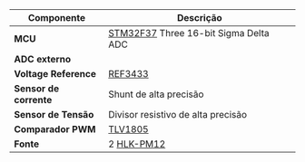 | Componente             | Descrição                                     |
|------------------------|-----------------------------------------------|
| **MCU**                | [STM32F37](https://br.mouser.com/datasheet/2/389/stm32f373cc-1851083.pdf) Three 16-bit Sigma Delta ADC                              |
| **ADC externo**        |                                               |
| **Voltage Reference**  | [REF3433](https://www.ti.com/lit/ds/symlink/ref3430.pdf?ts=1729769344116&ref_url=https%253A%252F%252Fwww.mouser.at%252F)            |
| **Sensor de corrente** | Shunt de alta precisão                        |
| **Sensor de Tensão**   | Divisor resistivo de alta precisão            |
| **Comparador PWM**     | [TLV1805](https://www.ti.com/lit/ds/symlink/ref3430.pdf?ts=1729769344116&ref_url=https%253A%252F%252Fwww.mouser.at%252F)            |
| **Fonte**              | 2 [HLK-PM12](https://nettigo.eu/attachments/503)                                                                                    | 
